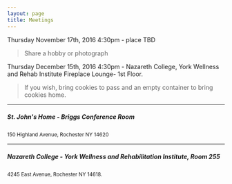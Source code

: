```yaml
---
layout: page
title: Meetings
---
```


Thursday November 17th, 2016 4:30pm - place TBD
> Share a hobby or photograph

Thursday December 15th, 2016 4:30pm - Nazareth College, York Wellness and Rehab Institute Fireplace Lounge- 1st Floor.
> If you wish, bring cookies to pass and an empty container to bring cookies home. 

<hr>
<h5>St. John's Home - Briggs Conference Room</h5>
<small>150 Highland Avenue, Rochester NY 14620</small>
<a href="https://goo.gl/maps/bJ1orpZhoiE2" target="_blank">
	<img src="https://maps.googleapis.com/maps/api/staticmap?center=150+Highland+Ave,+Rochester,+NY&zoom=14&size=600x300&maptype=roadmap
&markers=color:0xaa759f%7Clabel:%7C150+Highland+Ave,+Rochester,+NY" alt="">
</a>
<hr>
<h5>Nazareth College - York Wellness and Rehabilitation Institute, Room 255</h5>
<small>4245 East Avenue, Rochester NY 14618.</small>
<a href="https://goo.gl/maps/6t7vCUe1iG62" target="_blank">
	<img src="https://maps.googleapis.com/maps/api/staticmap?center=4245+East+Avenue,+Rochester+NY&zoom=14&size=600x300&maptype=roadmap
&markers=color:0xaa759f%7Clabel:%7C4245+East+Avenue,+Rochester+NY" alt="">
</a>
